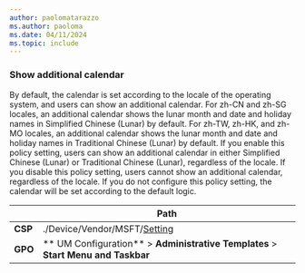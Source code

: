 ```yaml
---
author: paolomatarazzo
ms.author: paoloma
ms.date: 04/11/2024
ms.topic: include
---
```


### Show additional calendar

By default, the calendar is set according to the locale of the operating system, and users can show an additional calendar. For zh-CN and zh-SG locales, an additional calendar shows the lunar month and date and holiday names in Simplified Chinese (Lunar) by default. For zh-TW, zh-HK, and zh-MO locales, an additional calendar shows the lunar month and date and holiday names in Traditional Chinese (Lunar) by default. If you enable this policy setting, users can show an additional calendar in either Simplified Chinese (Lunar) or Traditional Chinese (Lunar), regardless of the locale. If you disable this policy setting, users cannot show an additional calendar, regardless of the locale. If you do not configure this policy setting, the calendar will be set according to the default logic.

|  | Path |
|--|--|
| **CSP** | ./Device/Vendor/MSFT/[Setting]() |
| **GPO** | ** UM Configuration** > **Administrative Templates** > **Start Menu and Taskbar** |
